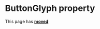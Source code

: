 # ButtonGlyph property

This page has [**moved**](https://lib-docs.delphidabbler.com/AboutBox/3.6/API/TPJAboutBoxDlg-ButtonGlyph)